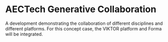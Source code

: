 # AECTech Generative Collaboration

A development demonstrating the collaboration of different disciplines and different platforms. For this concept case,
the VIKTOR platform and Forma will be integrated.
